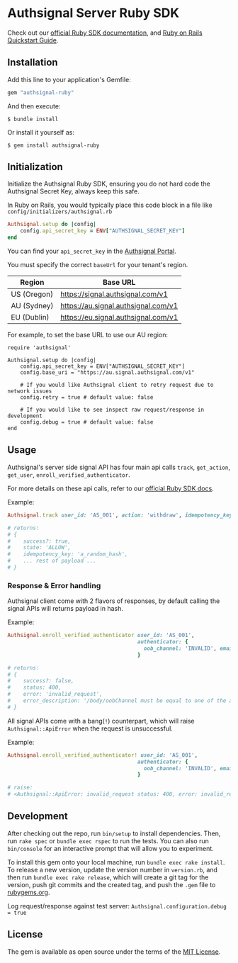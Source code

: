# Authsignal Server Ruby SDK

Check out our [official Ruby SDK documentation](https://docs.authsignal.com/sdks/server/ruby), and [Ruby on Rails Quickstart Guide](https://docs.authsignal.com/quickstarts/ruby-on-rails).

## Installation

Add this line to your application's Gemfile:

```ruby
gem "authsignal-ruby"
```

And then execute:

    $ bundle install

Or install it yourself as:

    $ gem install authsignal-ruby

## Initialization

Initialize the Authsignal Ruby SDK, ensuring you do not hard code the Authsignal Secret Key, always keep this safe.

In Ruby on Rails, you would typically place this code block in a file like `config/initializers/authsignal.rb`

```ruby
Authsignal.setup do |config|
    config.api_secret_key = ENV["AUTHSIGNAL_SECRET_KEY"]
end
```

You can find your `api_secret_key` in the [Authsignal Portal](https://portal.authsignal.com/organisations/tenants/api).

You must specify the correct `baseUrl` for your tenant's region.

| Region      | Base URL                            |
| ----------- | ----------------------------------- |
| US (Oregon) | https://signal.authsignal.com/v1    |
| AU (Sydney) | https://au.signal.authsignal.com/v1 |
| EU (Dublin) | https://eu.signal.authsignal.com/v1 |

For example, to set the base URL to use our AU region:

```
require 'authsignal'

Authsignal.setup do |config|
    config.api_secret_key = ENV["AUTHSIGNAL_SECRET_KEY"]
    config.base_uri = "https://au.signal.authsignal.com/v1"
    
    # If you would like Authsignal client to retry request due to network issues
    config.retry = true # default value: false
    
    # If you would like to see inspect raw request/response in development
    config.debug = true # default value: false
end
```

## Usage

Authsignal's server side signal API has four main api calls `track`, `get_action`, `get_user`, `enroll_verified_authenticator`.

For more details on these api calls, refer to our [official Ruby SDK docs](https://docs.authsignal.com/sdks/server/ruby#track).

Example:
```ruby
Authsignal.track user_id: 'AS_001', action: 'withdraw', idempotency_key: 'a_random_hash'

# returns:
# {
#    success?: true,
#    state: 'ALLOW',
#    idempotency_key: 'a_random_hash',
#    ... rest of payload ...
# }
```

### Response & Error handling

Authsignal client come with 2 flavors of responses, by default calling the signal APIs will returns payload in hash.

Example:
```ruby
Authsignal.enroll_verified_authenticator user_id: 'AS_001',
                                         authenticator: {
                                           oob_channel: 'INVALID', email: 'joebloke@authsignal.com'
                                         }

# returns:
# {
#    success?: false,
#    status: 400,
#    error: 'invalid_request',
#    error_description: '/body/oobChannel must be equal to one of the allowed values'
# }
```

All signal APIs come with a bang(`!`) counterpart, which will raise `Authsignal::ApiError` when the request is unsuccessful.


Example:
```ruby
Authsignal.enroll_verified_authenticator! user_id: 'AS_001',
                                         authenticator: {
                                           oob_channel: 'INVALID', email: 'joebloke@authsignal.com'
                                         }

# raise:
# <Authsignal::ApiError: invalid_request status: 400, error: invalid_request, description: /body/oobChannel must be equal to one o...
```
## Development

After checking out the repo, run `bin/setup` to install dependencies. Then, run `rake spec` or `bundle exec rspec` to run the tests. You can also run `bin/console` for an interactive prompt that will allow you to experiment.

To install this gem onto your local machine, run `bundle exec rake install`. To release a new version, update the version number in `version.rb`, and then run `bundle exec rake release`, which will create a git tag for the version, push git commits and the created tag, and push the `.gem` file to [rubygems.org](https://rubygems.org).

Log request/response against test server: `Authsignal.configuration.debug = true`

## License

The gem is available as open source under the terms of the [MIT License](https://opensource.org/licenses/MIT).
